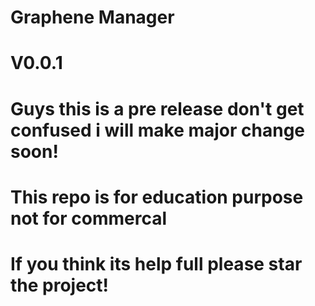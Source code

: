 # Graphene Manager



# V0.0.1  
# Guys this is a pre release don't get confused i will make major change soon!
# This repo is for education purpose not for commercal

# If you think its help full please star the project! 
